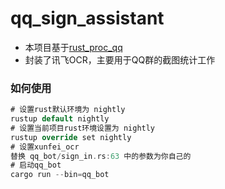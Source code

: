 qq_sign_assistant
==
+ 本项目基于[rust_proc_qq](https://github.com/niuhuan/rust_proc_qq)
+ 封装了讯飞OCR，主要用于QQ群的截图统计工作
### 如何使用
```rust
# 设置rust默认环境为 nightly
rustup default nightly
# 设置当前项目rust环境设置为 nightly
rustup override set nightly
# 设置xunfei_ocr
替换 qq_bot/sign_in.rs:63 中的参数为你自己的
# 启动qq_bot
cargo run --bin=qq_bot
```

